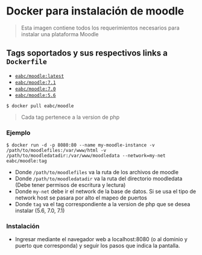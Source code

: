 # Docker para instalación de moodle
> Esta imagen contiene todos los requerimientos necesarios para instalar una plataforma Moodle


## Tags soportados y sus respectivos links a `Dockerfile`

-	[`eabc/moodle:latest`](https://github.com/e-abc/docker-moodle/blob/master/7.1/Dockerfile)
-	[`eabc/moodle:7.1`](https://github.com/e-abc/docker-moodle/blob/master/7.1/Dockerfile)
-	[`eabc/moodle:7.0`](https://github.com/e-abc/docker-moodle/blob/master/7.0/Dockerfile)
-	[`eabc/moodle:5.6`](https://github.com/e-abc/docker-moodle/blob/master/5.6/Dockerfile)

```console
$ docker pull eabc/moodle
```

> Cada tag pertenece a la version de php

### Ejemplo

```console
$ docker run -d -p 8080:80 --name my-moodle-instance -v /path/to/moodlefiles:/var/www/html -v /path/to/moodledatadir:/var/www/moodledata --network=my-net eabc/moodle:tag
```



* Donde `/path/to/moodlefiles` va la ruta de los archivos de moodle
* Donde `/path/to/moodledatadir` va la ruta del directorio moodledata (Debe tener permisos de escritura y lectura)
* Donde `my-net` debe ir el network de la base de datos. Si se usa el tipo de network host se pasara por alto el mapeo de puertos
* Donde `tag` va el tag correspondiente a la version de php que se desea instalar (5.6, 7.0, 7.1)

### Instalación

* Ingresar mediante el navegador web a localhost:8080 (o al dominio y puerto que corresponda) y seguir los pasos que indica la pantalla.